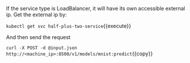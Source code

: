 If the service type is LoadBalancer, it will have its own accessible external ip. Get the external ip by:
<!-- `microk8s kubectl get svc mnist-service`{{execute}} -->
`kubectl get svc half-plus-two-service`{{execute}}

And then send the request

<!-- `curl -X POST -d @input.json http://localhost:8500/v1/models/mnist:predict`{{execute}} -->

`curl -X POST -d @input.json http://<machine_ip>:8500/v1/models/mnist:predict`{{copy}}

